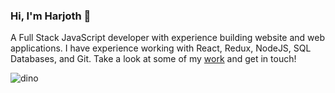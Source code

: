 ### Hi, I'm Harjoth 👋 

A Full Stack JavaScript developer with experience building website and web applications. I have experience working with React, Redux, NodeJS, SQL Databases, and Git. Take a look at some of my [work](www.harjothk.com) and get in touch!

<!--
**harjothkhara/harjothkhara** is a ✨ _special_ ✨ repository because its `README.md` (this file) appears on your GitHub profile.

Here are some ideas to get you started:

- 🔭 I’m currently working on ...
- 🌱 I’m currently learning ...
- 👯 I’m looking to collaborate on ...
- 🤔 I’m looking for help with ...
- 💬 Ask me about ...
- 📫 How to reach me: ...
- 😄 Pronouns: He/Him
- ⚡ Fun fact: ...
-->
![dino](https://user-images.githubusercontent.com/48686985/124527688-08ba9300-ddbb-11eb-96fe-4830604d69da.gif)
